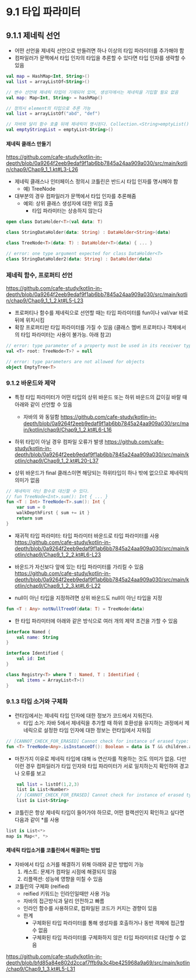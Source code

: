 # 9.1 타입 파라미터

## 9.1.1 제네릭 선언

* 어떤 선언을 제네릭 선언으로 만들려면 하나 이상의 타입 파라미터를 추가해야 함
* 컴파일러가 문맥에서 타입 인자의 타입을 추론할 수 있다면 타입 인자를 생략할 수 있음

```kotlin
val map = HashMap<Int, String>()
val list = arrayListOf<String>()

// 변수 선언에 제네릭 타입이 기재되어 있어, 생성자에서는 제네릭을 기입할 필요 없음
val map: Map<Int, String> = hashMap()

// 정의시 element의 타입으로 추론 가능 
val list = arrayListOf("abd", "def")

// 자바와 달리 함수 호출 뒤에 제네릭이 명시된다. Collection.<String>emptyList()
val emptyStringList = emptyList<String>()
```

#### 제네릭 클래스 만들기

https://github.com/cafe-study/kotlin-in-depth/blob/0a9264f2eeb9edaf9f1ab6bb7845a24aa909a030/src/main/kotlin/chap9/Chap9_1_1.kt#L3-L26

* 제네릭 클래스나 인터페이스 정의시 코틀린은 반드시 타입 인자를 명시해야 함
    * 예) TreeNode<Any>
* 대부분의 경우 컴파일러가 문맥에서 타입 인자를 추론해줌
    * 예외: 상위 클래스 생성자에 대한 위임 호출
        * 타입 파라미터는 상송하지 않는다

```kotlin
open class DataHolder<T>(val data: T)

class StringDataHolder(data: String) : DataHolder<String>(data)

class TreeNode<T>(data: T) : DataHolder<T>(data) { ... }

// error: one type argument expected for class DataHolder<T>
class StringDataHolder2(data: String) : DataHolder(data)

```

### 제네릭 함수, 프로퍼티 선언

https://github.com/cafe-study/kotlin-in-depth/blob/0a9264f2eeb9edaf9f1ab6bb7845a24aa909a030/src/main/kotlin/chap9/Chap9_1_1_2.kt#L5-L23

* 프로퍼티나 함수를 제네릭으로 선언할 때는 타입 파라미터를 fun이나 val/var 바로 뒤에 위치시킴
* 확장 프로퍼티만 타입 파라미터를 가질 수 있음 (클래스 멤버 프로퍼티나 객체에서의 타입 파라미터는 사용이 불가능. 아래 참고)

```kotlin
// error: type parameter of a property must be used in its receiver type
val <T> root: TreeNode<T>? = null

// error: type parameters are not allowed for objects
object EmptyTree<T> 
```

### 9.1.2 바운드와 제약

* 특정 타입 파라미터가 어떤 타입의 상위 바운드 또는 하위 바운드의 값이길 바랄 때 아래와 같이 선언할 수 있음
    * 자바의 <T extends Object> 와 동일함
      https://github.com/cafe-study/kotlin-in-depth/blob/0a9264f2eeb9edaf9f1ab6bb7845a24aa909a030/src/main/kotlin/chap9/Chap9_1_2.kt#L6-L16

* 하위 타입이 아닐 경우 컴파일 오류가 발생
  https://github.com/cafe-study/kotlin-in-depth/blob/0a9264f2eeb9edaf9f1ab6bb7845a24aa909a030/src/main/kotlin/chap9/Chap9_1_2.kt#L20-L37

* 상위 바운드가 final 클래스이면 해당되는 하위타입이 하나 밖에 없으므로 제네릭의 의미가 없음

```kotlin
// 제네릭이 아닌 함수로 대신할 수 있다.
// fun TreeNode<Int>.sum(): Int { ... }
fun <T : Int> TreeNode<T>.sum(): Int {
    var sum = 0
    walkDepthFirst { sum += it }
    return sum
}
```

* 재귀적 타입 파라미터: 타입 파라미터 바운드로 타입 파라미터를 사용
  https://github.com/cafe-study/kotlin-in-depth/blob/0a9264f2eeb9edaf9f1ab6bb7845a24aa909a030/src/main/kotlin/chap9/Chap9_1_2_2.kt#L6-L23

* 바운드가 자신보다 앞에 있는 타입 파라미터를 가리킬 수 있음
  https://github.com/cafe-study/kotlin-in-depth/blob/0a9264f2eeb9edaf9f1ab6bb7845a24aa909a030/src/main/kotlin/chap9/Chap9_1_2_3.kt#L6-L22

* null이 아닌 타입을 지정하려면 상위 바운드도 null이 아닌 타입을 지정

```kotlin
fun <T : Any> notNullTreeOf(data: T) = TreeNode(data)
```

* 한 타입 파라미터에 아래와 같은 방식으로 여러 개의 제약 조건을 가할 수 있음

```kotlin
interface Named {
    val name: String
}

interface Identified {
    val id: Int
}

class Registry<T> where T : Named, T : Identified {
    val items = ArrayList<T>()
}
```

### 9.1.3 타입 소거와 구체화

* 런타임에서는 제네릭 타입 인자에 대한 정보가 코드에서 지워진다.
    * 타입 소거: 자바 5에서 제네릭을 추가할 때 하위 호환성을 유지하는 과정에서 제네릭으로 설정한 타임 인자에 대한 정보는 런타임에서 지워짐
```kotlin
// [CANNOT_CHECK_FOR_ERASED] Cannot check for instance of erased type: T
fun <T> TreeNode<Any>.isInstanceOf(): Boolean = data is T && children.all { it.isInstanceOf<T>() }
```
* 마찬가지 이유로 제네릭 타입에 대해 is 연산자를 적용하는 것도 의미가 없음. 다만 이런 경우 컴파일러가 타입 인자와 타입 파라미터가 서로 일치하는지 확인하여 경고나 오류를 보고
```kotlin
    val list = listOf(1,2,3)
    list is List<Number>
    // [CANNOT_CHECK_FOR_ERASED] Cannot check for instance of erased type: List<String>
    list is List<String>
```

* 코틀린은 항상 제네릭 타입이 들어가야 하므로, 어떤 컬랙션인지 확인하고 싶다면 다음과 같이 *를 사용
```kotlin
list is List<*>
map is Map<*, *>
```

#### 제네릭 타입소거를 코틀린에서 해결하는 방법
* 자바에서 타입 소거를 해결하기 위해 아래와 같은 방법이 가능
  1. 캐스트: 문제가 컴파일 시점에 해결되지 않음
  2. 리플랙션: 성능에 영향을 미칠 수 있음
* 코틀린의 구체화 (reified)
  * reified 키워드는 인라인일때만 사용 가능
  * 자바의 접근방식과 달리 안전하고 빠름
  * 인라인 함수를 사용하므로, 컴파일된 코드가 커지는 경향이 있음 
  * 한계
    * 구체화된 타입 파라미터를 통해 생성자를 호출하거나 동반 객체에 접근할 수 없음
    * 구체화된 타입 파라미터를 구체화하지 않은 타입 파라미터로 대신할 수 없음  

https://github.com/cafe-study/kotlin-in-depth/blob/bfd85a84e802d2ccaf7ffb9a3c4be425968a9a69/src/main/kotlin/chap9/Chap9_1_3.kt#L5-L31